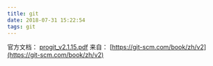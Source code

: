 ```yaml
---
title: git
date: 2018-07-31 15:22:54
tags: git
---
```


官方文档：
[progit_v2.1.15.pdf](/docs/progit_v2.1.15.pdf)
来自：
[https://git-scm.com/book/zh/v2](https://git-scm.com/book/zh/v2)
